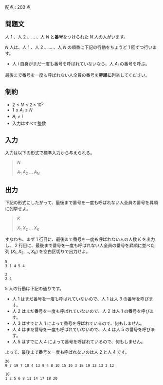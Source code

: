 配点 : $200$ 点

## 問題文

人 $1$ 、人 $2$ 、$\ldots$ 、人 $N$ と**番号**をつけられた $N$ 人の人がいます。

$N$ 人は、人 $1$ 、人 $2$ 、$\ldots$ 、人 $N$ の順番に下記の行動をちょうど $1$ 回ずつ行います。

- 人 $i$ 自身がまだ一度も番号を呼ばれていないなら、人 $A_i$ の番号を呼ぶ。

最後まで番号を一度も呼ばれない人全員の番号を**昇順に**列挙してください。

## 制約

- $2 \leq N \leq 2 \times 10^5$
- $1 \leq A_i \leq N$
- $A_i \neq i$
- 入力はすべて整数

## 入力

入力は以下の形式で標準入力から与えられる。

> $N$
> 
> $A_1$ $A_2$ $\ldots$ $A_N$

## 出力

下記の形式にしたがって、最後まで番号を一度も呼ばれない人全員の番号を昇順に列挙せよ。

> $K$
> 
> $X_1$ $X_2$ $\ldots$ $X_K$

すなわち、まず $1$ 行目に、最後まで番号を一度も呼ばれない人の人数 $K$ を出力し、
$2$ 行目に、最後まで番号を一度も呼ばれない人全員の番号を昇順に並べた列 $(X_1, X_2, \ldots, X_K)$ を空白区切りで出力せよ。

```input1
5
3 1 4 5 4
```

```output1
2
2 4
```

$5$ 人の行動は下記の通りです。

- 人 $1$ はまだ番号を一度も呼ばれていないので、人 $1$ は人 $3$ の番号を呼びます。
- 人 $2$ はまだ番号を一度も呼ばれていないので、人 $2$ は人 $1$ の番号を呼びます。
- 人 $3$ はすでに人 $1$ によって番号を呼ばれているので、何もしません。
- 人 $4$ はまだ番号を一度も呼ばれていないので、人 $4$ は人 $5$ の番号を呼びます。
- 人 $5$ はすでに人 $4$ によって番号を呼ばれているので、何もしません。

よって、最後まで番号を一度も呼ばれないのは人 $2$ と人 $4$ です。

```input2
20
9 7 19 7 10 4 13 9 4 8 10 15 16 3 18 19 12 13 2 12
```

```output2
10
1 2 5 6 8 11 14 17 18 20
```